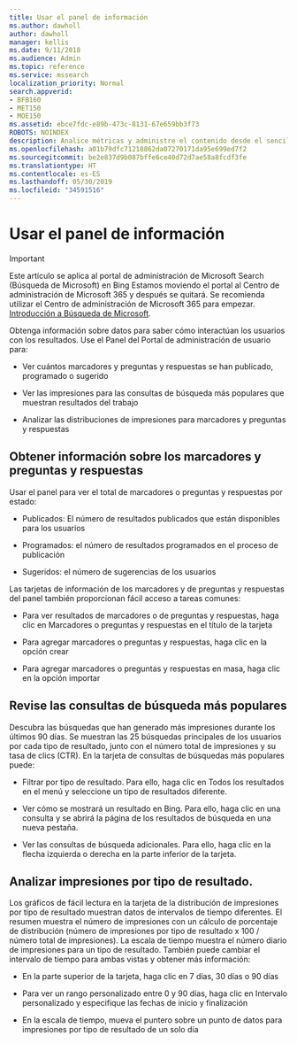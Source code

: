 ```yaml
---
title: Usar el panel de información
ms.author: dawholl
author: dawholl
manager: kellis
ms.date: 9/11/2018
ms.audience: Admin
ms.topic: reference
ms.service: mssearch
localization_priority: Normal
search.appverid:
- BFB160
- MET150
- MOE150
ms.assetid: ebce7fdc-e89b-473c-8131-67e659bb3f73
ROBOTS: NOINDEX
description: Analice métricas y administre el contenido desde el sencillo panel en el portal de administración de Búsqueda de Microsoft
ms.openlocfilehash: a01b79dfc71218862da07270171da95e699ed7f2
ms.sourcegitcommit: be2e837d9b087bffe6ce40d72d7ae58a8fcdf3fe
ms.translationtype: HT
ms.contentlocale: es-ES
ms.lasthandoff: 05/30/2019
ms.locfileid: "34591516"
---
```

# <a name="use-the-insights-dashboard"></a>Usar el panel de información 

> [!IMPORTANT]
> Este artículo se aplica al portal de administración de Microsoft Search (Búsqueda de Microsoft) en Bing Estamos moviendo el portal al Centro de administración de Microsoft 365 y después se quitará. Se recomienda utilizar el Centro de administración de Microsoft 365 para empezar. [Introducción a Búsqueda de Microsoft](overview-microsoft-search.md).
    
Obtenga información sobre datos para saber cómo interactúan los usuarios con los resultados. Use el Panel del Portal de administración de usuario para:
  
- Ver cuántos marcadores y preguntas y respuestas se han publicado, programado o sugerido
    
- Ver las impresiones para las consultas de búsqueda más populares que muestran resultados del trabajo
    
- Analizar las distribuciones de impresiones para marcadores y preguntas y respuestas
    
## <a name="get-details-about-bookmarks-and-qas"></a>Obtener información sobre los marcadores y preguntas y respuestas

Usar el panel para ver el total de marcadores o preguntas y respuestas por estado:
  
- Publicados: El número de resultados publicados que están disponibles para los usuarios
    
- Programados: el número de resultados programados en el proceso de publicación
    
- Sugeridos: el número de sugerencias de los usuarios
    
Las tarjetas de información de los marcadores y de preguntas y respuestas del panel también proporcionan fácil acceso a tareas comunes:
  
- Para ver resultados de marcadores o de preguntas y respuestas, haga clic en Marcadores o preguntas y respuestas en el título de la tarjeta
    
- Para agregar marcadores o preguntas y respuestas, haga clic en la opción crear
    
- Para agregar marcadores o preguntas y respuestas en masa, haga clic en la opción importar
    
## <a name="review-top-search-queries"></a>Revise las consultas de búsqueda más populares

Descubra las búsquedas que han generado más impresiones durante los últimos 90 días. Se muestran las 25 búsquedas principales de los usuarios por cada tipo de resultado, junto con el número total de impresiones y su tasa de clics (CTR). En la tarjeta de consultas de búsquedas más populares puede:
  
- Filtrar por tipo de resultado. Para ello, haga clic en Todos los resultados en el menú y seleccione un tipo de resultados diferente.
    
- Ver cómo se mostrará un resultado en Bing. Para ello, haga clic en una consulta y se abrirá la página de los resultados de búsqueda en una nueva pestaña.
    
- Ver las consultas de búsqueda adicionales. Para ello, haga clic en la flecha izquierda o derecha en la parte inferior de la tarjeta.
    
## <a name="analyze-impressions-by-result-type"></a>Analizar impresiones por tipo de resultado.

Los gráficos de fácil lectura en la tarjeta de la distribución de impresiones por tipo de resultado muestran datos de intervalos de tiempo diferentes. El resumen muestra el número de impresiones con un cálculo de porcentaje de distribución (número de impresiones por tipo de resultado x 100 / número total de impresiones). La escala de tiempo muestra el número diario de impresiones para un tipo de resultado. También puede cambiar el intervalo de tiempo para ambas vistas y obtener más información:
  
- En la parte superior de la tarjeta, haga clic en 7 días, 30 días o 90 días
    
- Para ver un rango personalizado entre 0 y 90 días, haga clic en Intervalo personalizado y especifique las fechas de inicio y finalización
    
- En la escala de tiempo, mueva el puntero sobre un punto de datos para impresiones por tipo de resultado de un solo día

  

